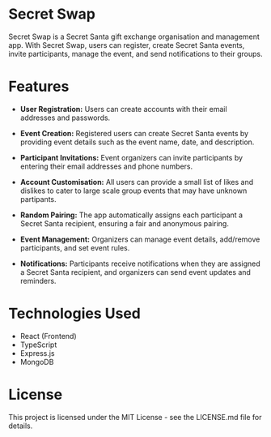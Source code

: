 # Secret Swap
Secret Swap is a Secret Santa gift exchange organisation and management app. With Secret Swap, users can register, create Secret Santa events, invite participants, manage the event, and send notifications to their groups.

# Features
* __User Registration:__   Users can create accounts with their email addresses and passwords.

* __Event Creation:__ Registered users can create Secret Santa events by providing event details such as the event name, date, and description.

* __Participant Invitations:__ Event organizers can invite participants by entering their email addresses and phone numbers.

* __Account Customisation:__ All users can provide a small list of likes and dislikes to cater to large scale group events that may have unknown partipants.

* __Random Pairing:__ The app automatically assigns each participant a Secret Santa recipient, ensuring a fair and anonymous pairing.

* __Event Management:__ Organizers can manage event details, add/remove participants, and set event rules.

* __Notifications:__ Participants receive notifications when they are assigned a Secret Santa recipient, and organizers can send event updates and reminders.

# Technologies Used
* React (Frontend)
* TypeScript
* Express.js
* MongoDB

# License
This project is licensed under the MIT License - see the LICENSE.md file for details.
